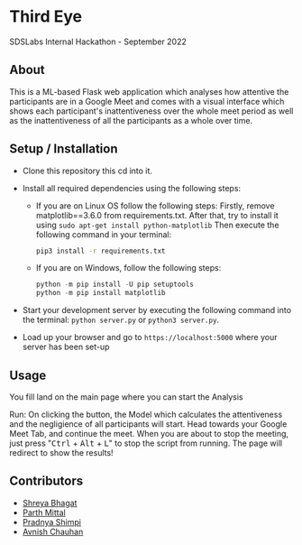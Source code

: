 # Third Eye
SDSLabs Internal Hackathon - September 2022

## About

This is a ML-based Flask web application which analyses how attentive the participants are in a Google Meet and comes with a visual interface which shows each participant's inattentiveness over the whole meet period as well as the inattentiveness of all the participants as a whole over time.

## Setup / Installation

- Clone this repository this cd into it.
- Install all required dependencies using the following steps:

  - If you are on Linux OS follow the following steps:
    Firstly, remove matplotlib==3.6.0 from requirements.txt. After that, try to install it using `sudo apt-get install python-matplotlib`
    Then execute the following command in your terminal:
    ```Bash
    pip3 install -r requirements.txt
    ```
  - If you are on Windows, follow the following steps:
    ```powershell
    python -m pip install -U pip setuptools
    python -m pip install matplotlib
    ```

- Start your development server by executing the following command into the terminal: `python server.py` or `python3 server.py`.
- Load up your browser and go to `https://localhost:5000` where your server has been set-up

## Usage

You fill land on the main page where you can start the Analysis

Run:
   On clicking the button, the Model which calculates the attentiveness and the negligience of all participants will start.
   Head towards your Google Meet Tab, and continue the meet.
   When you are about to stop the meeting, just press "<kbd>Ctrl</kbd> + <kbd>Alt</kbd> + <kbd>L</kbd>" to stop the script from running. The page will redirect to show the results!


## Contributors

- [Shreya Bhagat](https://github.com/yashre-bh)
- [Parth Mittal](https://github.com/parth-nebula)
- [Pradnya Shimpi](https://github.com/Pradnya2203)
- [Avnish Chauhan](https://github.com/LunaticFrisbee)
